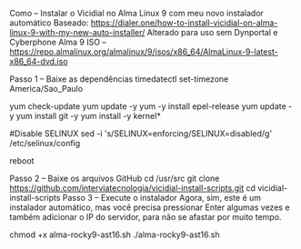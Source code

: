 Como – Instalar o Vicidial no Alma Linux 9 com meu novo instalador automático
Baseado: https://dialer.one/how-to-install-vicidial-on-alma-linux-9-with-my-new-auto-installer/
Alterado para uso sem Dynportal e Cyberphone
Alma 9 ISO – https://repo.almalinux.org/almalinux/9/isos/x86_64/AlmaLinux-9-latest-x86_64-dvd.iso

Passo 1 – Baixe as dependências
timedatectl set-timezone America/Sao_Paulo

yum check-update
yum update -y
yum -y install epel-release
yum update -y
yum install git -y
yum install -y kernel*

#Disable SELINUX
sed -i 's/SELINUX=enforcing/SELINUX=disabled/g' /etc/selinux/config    

reboot

Passo 2 – Baixe os arquivos GitHub
cd /usr/src
git clone https://github.com/interviatecnologia/vicidial-install-scripts.git
cd vicidial-install-scripts
Passo 3 – Execute o instalador
Agora, sim, este é um instalador automático, mas você precisa pressionar Enter algumas vezes e também adicionar o IP do servidor, para não se afastar por muito tempo.

chmod +x alma-rocky9-ast16.sh
./alma-rocky9-ast16.sh
